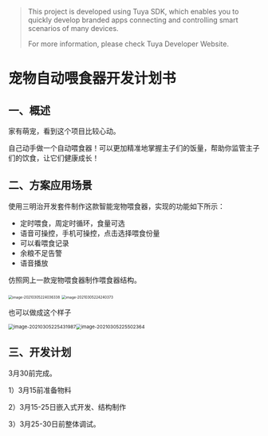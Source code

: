 

> This project is developed using Tuya SDK, which enables you to quickly develop branded apps connecting and controlling smart scenarios of many devices.       
>
> For more information, please check Tuya Developer Website.

# 宠物自动喂食器开发计划书

## 一、概述

家有萌宠，看到这个项目比较心动。

自己动手做一个自动喂食器！可以更加精准地掌握主子们的饭量，帮助你监管主子们的饮食，让它们健康成长！

## 二、方案应用场景

使用三明治开发套件制作这款智能宠物喂食器，实现的功能如下所示：

- 定时喂食，周定时循环，食量可选
- 语音可操控，手机可操控，点击选择喂食份量
- 可以看喂食记录
- 余粮不足告警
- 语音播放

仿照网上一款宠物喂食器制作喂食器结构。

<img src="C:\Users\wzzch\AppData\Roaming\Typora\typora-user-images\image-20210305224036338.png" alt="image-20210305224036338" style="zoom:50%;" />

<img src="C:\Users\wzzch\AppData\Roaming\Typora\typora-user-images\image-20210305224240373.png" alt="image-20210305224240373" style="zoom:50%;" />

也可以做成这个样子

<img src="C:\Users\wzzch\AppData\Roaming\Typora\typora-user-images\image-20210305225431987.png" alt="image-20210305225431987" style="zoom:67%;" /><img src="C:\Users\wzzch\AppData\Roaming\Typora\typora-user-images\image-20210305225502364.png" alt="image-20210305225502364" style="zoom: 67%;" />

## 三、开发计划

3月30前完成。

1）3月15前准备物料

2）3月15-25日嵌入式开发、结构制作

3）3月25-30日前整体调试。
